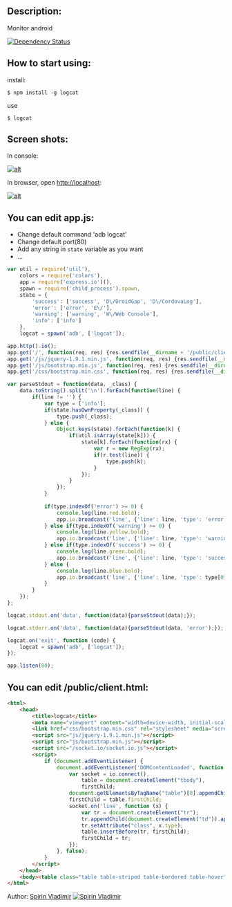 ## Description:

 Monitor android

[![Dependency Status](https://gemnasium.com/spirinvladimir/logcat.png)](https://gemnasium.com/spirinvladimir/logcat)

## How to start using:

 install:

    $ npm install -g logcat

 use

    $ logcat

## Screen shots:

 In console:

[ ![alt](https://raw.github.com/spirinvladimir/logcat/master/public/img/console-128x128.png) ](https://raw.github.com/spirinvladimir/logcat/master/public/img/console.png)

 In browser, open <http://localhost>:

[ ![alt](https://raw.github.com/spirinvladimir/logcat/master/public/img/web-128x128.png) ](https://raw.github.com/spirinvladimir/logcat/master/public/img/web.png)

## You can edit app.js:

  * Change default command 'adb logcat'
  * Change default port(80)
  * Add any string in `state` variable as you want
  * ...

```js
var util = require('util'),
	colors = require('colors'),
	app = require('express.io')(),
	spawn = require('child_process').spawn,
	state = {
		'success': ['success', 'D\/DroidGap', 'D\/CordovaLog'],
		'error': ['error', 'E\/'],
		'warning': ['warning', 'W\/Web Console'],
		'info': ['info']
	},
	logcat = spawn('adb', ['logcat']);

app.http().io();
app.get('/', function(req, res) {res.sendfile(__dirname + '/public/client.html');});
app.get('/js/jquery-1.9.1.min.js', function(req, res) {res.sendfile(__dirname + '/public/js/jquery-1.9.1.min.js');});
app.get('/js/bootstrap.min.js', function(req, res) {res.sendfile(__dirname + '/public/js/bootstrap.min.js');});
app.get('/css/bootstrap.min.css', function(req, res) {res.sendfile(__dirname + '/public/css/bootstrap.min.css');});

var parseStdout = function(data, _class) {
	data.toString().split('\n').forEach(function(line) {
		if(line != '') {
			var type = ['info'];
			if(state.hasOwnProperty(_class)) {
				type.push(_class);
			} else {
				Object.keys(state).forEach(function(k) {
					if(util.isArray(state[k])) {
						state[k].forEach(function(rx) {
							var r = new RegExp(rx);
							if(r.test(line)) {
								type.push(k);
							}
						});
					}
				});
			}
			
			if(type.indexOf('error') >= 0) {
				console.log(line.red.bold);
				app.io.broadcast('line', {'line': line, 'type': 'error'});
			} else if(type.indexOf('warning') >= 0) {
				console.log(line.yellow.bold);
				app.io.broadcast('line', {'line': line, 'type': 'warning'});
			} else if(type.indexOf('success') >= 0) {
				console.log(line.green.bold);
				app.io.broadcast('line', {'line': line, 'type': 'success'});
			} else {
				console.log(line.blue.bold);
				app.io.broadcast('line', {'line': line, 'type': type[0]});
			}
		}
	});
};

logcat.stdout.on('data', function(data){parseStdout(data);});

logcat.stderr.on('data', function(data){parseStdout(data, 'error');});

logcat.on('exit', function (code) {
	logcat = spawn('adb', ['logcat']);
});

app.listen(80);
```

## You can edit /public/client.html:

```html
<html>
	<head>
		<title>logcat</title>
		<meta name="viewport" content="width=device-width, initial-scale=1.0">
		<link href="css/bootstrap.min.css" rel="stylesheet" media="screen">
		<script src="js/jquery-1.9.1.min.js"></script>
		<script src="js/bootstrap.min.js"></script>
		<script src="/socket.io/socket.io.js"></script>
		<script>
			if (document.addEventListener) {
				document.addEventListener('DOMContentLoaded', function () {
					var socket = io.connect(),
                        table = document.createElement("tbody"),
                        firstChild;
					document.getElementsByTagName("table")[0].appendChild(table);
					firstChild = table.firstChild;
					socket.on('line', function (x) {
						var tr = document.createElement("tr");
						tr.appendChild(document.createElement("td")).appendChild(document.createTextNode(x.line));
						tr.setAttribute("class", x.type);
						table.insertBefore(tr, firstChild);
						firstChild = tr;
					});
				}, false);
			}
		</script>
	</head>
	<body><table class="table table-striped table-bordered table-hover"></table></body>
</html>
```

Author: [Spirin Vladimir](https://github.com/spirinvladimir) [![Spirin Vladimir][gratipay-image]][gratipay-url]

[gratipay-image]: https://img.shields.io/gratipay/spirinvladimir.svg?style=flat
[gratipay-url]: https://gratipay.com/spirinvladimir/
